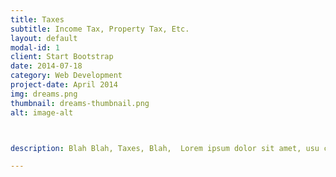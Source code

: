 ```yaml
---
title: Taxes
subtitle: Income Tax, Property Tax, Etc.
layout: default
modal-id: 1
client: Start Bootstrap
date: 2014-07-18
category: Web Development
project-date: April 2014
img: dreams.png
thumbnail: dreams-thumbnail.png
alt: image-alt



description: Blah Blah, Taxes, Blah,  Lorem ipsum dolor sit amet, usu cu alterum nominavi lobortis. At duo novum diceret. Tantas apeirian vix et, usu sanctus postulant inciderint ut, populo diceret necessitatibus in vim. Cu eum dicam feugiat noluisse.

---
```

